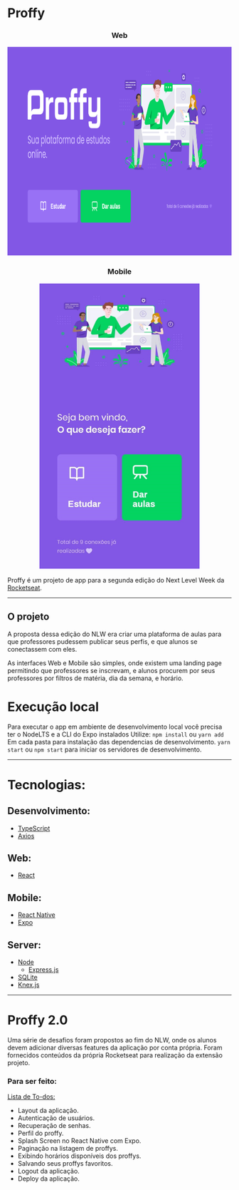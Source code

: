 # Proffy

<h3 align="center">Web</h3>
<p align="center">
  <img src='images/landingweb.png' width="800px" height="468px">
</p>

<h3 align="center">Mobile</h3>
<p align="center">
  <img src="images/landingmobile.png" width="360px" height="640px">
</p>

Proffy é um projeto de app para a segunda edição do Next Level Week da [Rocketseat](https://github.com/Rocketseat).

------------

## O projeto

A proposta dessa edição do NLW era criar uma plataforma de aulas para que professores pudessem publicar seus perfis, e que alunos se conectassem com eles.

As interfaces Web e Mobile são simples, onde existem uma landing page permitindo que professores se inscrevam, e alunos procurem por seus professores por filtros de matéria, dia da semana, e horário.

# Execução local

Para executar o app em ambiente de desenvolvimento local você precisa ter o NodeLTS e a CLI do Expo instalados
Utilize:
`npm install`
ou
`yarn add`
Em cada pasta para instalação das dependencias de desenvolvimento.
`yarn start` ou `npm start` para iniciar os servidores de desenvolvimento.

------------

# Tecnologias:
## Desenvolvimento:
- [TypeScript](https://www.typescriptlang.org)
- [Axios](https://www.npmjs.com/package/axios)

## Web:
- [React](https://pt-br.reactjs.org)

## Mobile:
- [React Native](https://reactnative.dev)
- [Expo](https://expo.io/tools#cli)

## Server:
- [Node](https://nodejs.org/en/)
  - [Express.js](https://expressjs.com)
- [SQLite](https://www.npmjs.com/package/sqlite3)
- [Knex.js](http://knexjs.org)

------------

# Proffy 2.0
Uma série de desafios foram propostos ao fim do NLW, onde os alunos devem adicionar diversas features da aplicação por conta própria. 
Foram fornecidos conteúdos da própria Rocketseat para realização da extensão projeto.

### Para ser feito:

[Lista de To-dos:](https://www.notion.so/Vers-o-2-0-Proffy-eefca1b981694cd0a895613bc6235970)

- Layout da aplicação.
- Autenticação de usuários.
- Recuperação de senhas.
- Perfil do proffy.
- Splash Screen no React Native com Expo.
- Paginação na listagem de proffys.
- Exibindo horários disponíveis dos proffys.
- Salvando seus proffys favoritos.
- Logout da aplicação.
- Deploy da aplicação.
